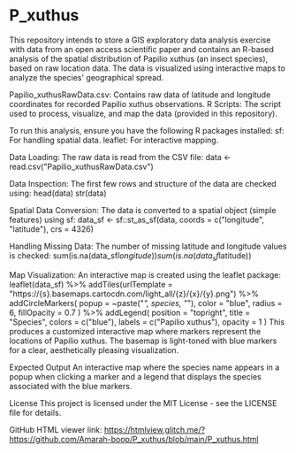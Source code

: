 # P_xuthus
This repository intends to store a GIS exploratory data analysis exercise with data from an open access scientific paper and contains an R-based analysis of the spatial distribution of Papilio xuthus (an insect species), based on raw location data. The data is visualized using interactive maps to analyze the species' geographical spread.

Papilio_xuthusRawData.csv: Contains raw data of latitude and longitude coordinates for recorded Papilio xuthus observations.
R Scripts: The script used to process, visualize, and map the data (provided in this repository).

To run this analysis, ensure you have the following R packages installed:
sf: For handling spatial data.
leaflet: For interactive mapping.

Data Loading: The raw data is read from the CSV file:
data <- read.csv("Papilio_xuthusRawData.csv")

Data Inspection: The first few rows and structure of the data are checked using:
head(data)
str(data)

Spatial Data Conversion: The data is converted to a spatial object (simple features) using sf:
data_sf <- sf::st_as_sf(data, coords = c("longitude", "latitude"), crs = 4326)

Handling Missing Data: The number of missing latitude and longitude values is checked:
sum(is.na(data_sf$longitude))  
sum(is.na(data_sf$latitude))   

Map Visualization: An interactive map is created using the leaflet package:
leaflet(data_sf) %>%
addTiles(urlTemplate = "https://{s}.basemaps.cartocdn.com/light_all/{z}/{x}/{y}.png") %>%
addCircleMarkers(
  popup = ~paste("<i>", species, "</i>"),
  color = "blue",
  radius = 6,
  fillOpacity = 0.7
) %>%
addLegend(
  position = "topright",
  title = "Species", 
  colors = c("blue"), 
  labels = c("Papilio xuthus"),
  opacity = 1
)
This produces a customized interactive map where markers represent the locations of Papilio xuthus. The basemap is light-toned with blue markers for a clear, aesthetically pleasing visualization.

Expected Output
An interactive map where the species name appears in a popup when clicking a marker and a legend that displays the species associated with the blue markers.

License
This project is licensed under the MIT License - see the LICENSE file for details.

GitHub HTML viewer link:
https://htmlview.glitch.me/?https://github.com/Amarah-boop/P_xuthus/blob/main/P_xuthus.html
